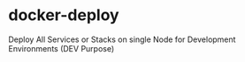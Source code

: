 # docker-deploy
Deploy All Services or Stacks on single Node for Development Environments (DEV Purpose)
